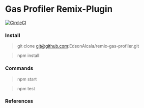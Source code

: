 # Gas Profiler Remix-Plugin

[![CircleCI](https://circleci.com/gh/EdsonAlcala/remix-gas-profiler.svg?style=svg)](https://circleci.com/gh/EdsonAlcala/remix-gas-profiler)

### Install

> git clone git@github.com:EdsonAlcala/remix-gas-profiler.git

> npm install 

### Commands

> npm start

> npm test

### References

<TODO>